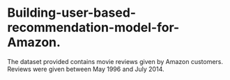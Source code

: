 # Building-user-based-recommendation-model-for-Amazon.
The dataset provided contains movie reviews given by Amazon customers. Reviews were given between May 1996 and July 2014.
